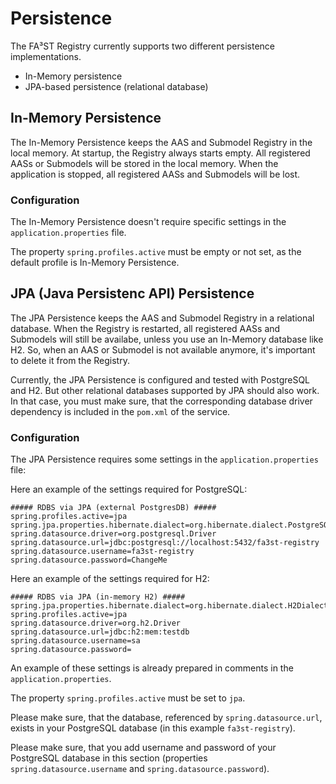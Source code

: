 # Persistence

The FA³ST Registry currently supports two different persistence implementations.

-   In-Memory persistence
-   JPA-based persistence (relational database)

## In-Memory Persistence

The In-Memory Persistence keeps the AAS and Submodel Registry in the local memory. At startup, the Registry always starts empty. All registered AASs or Submodels will be stored in the local memory. When the application is stopped, all registered AASs and Submodels will be lost.

### Configuration

The In-Memory Persistence doesn't require specific settings in the `application.properties` file.

The property `spring.profiles.active` must be empty or not set, as the default profile is In-Memory Persistence.

## JPA (Java Persistenc API) Persistence

The JPA Persistence keeps the AAS and Submodel Registry in a relational database. When the Registry is restarted, all registered AASs and Submodels will still be availabe, unless you use an In-Memory database like H2. So, when an AAS or Submodel is not available anymore, it's important to delete it from the Registry.

Currently, the JPA Persistence is configured and tested with PostgreSQL and H2. But other relational databases supported by JPA should also work.
In that case, you must make sure, that the corresponding database driver dependency is included in the `pom.xml` of the service.

### Configuration

The JPA Persistence requires some settings in the `application.properties` file:

Here an example of the settings required for PostgreSQL:

```properties
##### RDBS via JPA (external PostgresDB) #####
spring.profiles.active=jpa
spring.jpa.properties.hibernate.dialect=org.hibernate.dialect.PostgreSQLDialect
spring.datasource.driver=org.postgresql.Driver
spring.datasource.url=jdbc:postgresql://localhost:5432/fa3st-registry
spring.datasource.username=fa3st-registry
spring.datasource.password=ChangeMe
```

Here an example of the settings required for H2:

```properties
##### RDBS via JPA (in-memory H2) #####
spring.jpa.properties.hibernate.dialect=org.hibernate.dialect.H2Dialect
spring.profiles.active=jpa
spring.datasource.driver=org.h2.Driver
spring.datasource.url=jdbc:h2:mem:testdb
spring.datasource.username=sa
spring.datasource.password=
```

An example of these settings is already prepared in comments in the `application.properties`.

The property `spring.profiles.active` must be set to `jpa`.

Please make sure, that the database, referenced by `spring.datasource.url`, exists in your PostgreSQL database (in this example `fa3st-registry`).

Please make sure, that you add username and password of your PostgreSQL database in this section (properties `spring.datasource.username` and `spring.datasource.password`).
